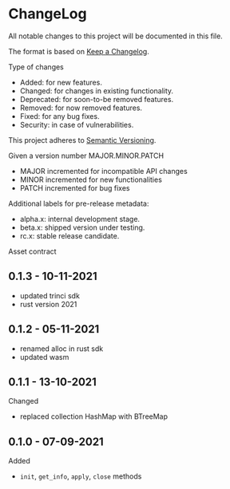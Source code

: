ChangeLog
=========

All notable changes to this project will be documented in this file.

The format is based on [Keep a Changelog](http://keepachangelog.com).

Type of changes

* Added: for new features.
* Changed: for changes in existing functionality.
* Deprecated: for soon-to-be removed features.
* Removed: for now removed features.
* Fixed: for any bug fixes.
* Security: in case of vulnerabilities.

This project adheres to [Semantic Versioning](http://semver.org).

Given a version number MAJOR.MINOR.PATCH
* MAJOR incremented for incompatible API changes
* MINOR incremented for new functionalities
* PATCH incremented for bug fixes

Additional labels for pre-release metadata:
* alpha.x: internal development stage.
* beta.x: shipped version under testing.
* rc.x: stable release candidate.

Asset contract

0.1.3 - 10-11-2021
------------------

* updated trinci sdk
* rust version 2021


0.1.2 - 05-11-2021
------------------

* renamed alloc in rust sdk
* updated wasm


0.1.1 - 13-10-2021
------------------

Changed
* replaced collection HashMap with BTreeMap


0.1.0 - 07-09-2021
------------------

Added
* `init`, `get_info`, `apply`, `close` methods
